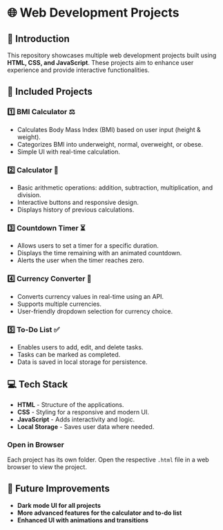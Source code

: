 # 🌐 Web Development Projects

## 🚀 Introduction
This repository showcases multiple web development projects built using **HTML, CSS, and JavaScript**. These projects aim to enhance user experience and provide interactive functionalities.

## 📌 Included Projects

### 1️⃣ BMI Calculator ⚖️
- Calculates Body Mass Index (BMI) based on user input (height & weight).
- Categorizes BMI into underweight, normal, overweight, or obese.
- Simple UI with real-time calculation.

### 2️⃣ Calculator 🧮
- Basic arithmetic operations: addition, subtraction, multiplication, and division.
- Interactive buttons and responsive design.
- Displays history of previous calculations.

### 3️⃣ Countdown Timer ⏳
- Allows users to set a timer for a specific duration.
- Displays the time remaining with an animated countdown.
- Alerts the user when the timer reaches zero.

### 4️⃣ Currency Converter 💱
- Converts currency values in real-time using an API.
- Supports multiple currencies.
- User-friendly dropdown selection for currency choice.

### 5️⃣ To-Do List ✅
- Enables users to add, edit, and delete tasks.
- Tasks can be marked as completed.
- Data is saved in local storage for persistence.

## 💻 Tech Stack
- **HTML** - Structure of the applications.
- **CSS** - Styling for a responsive and modern UI.
- **JavaScript** - Adds interactivity and logic.
- **Local Storage** - Saves user data where needed.

### Open in Browser
Each project has its own folder. Open the respective `.html` file in a web browser to view the project.

## 🌟 Future Improvements
- **Dark mode UI for all projects**
- **More advanced features for the calculator and to-do list**
- **Enhanced UI with animations and transitions**


